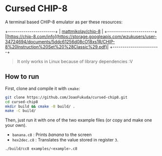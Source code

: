 # Cursed CHIP-8

A terminal based CHIP-8 emulator as per these resources:

+------------------------+
| [mattmikolay/chip-8](https://github.com/mattmikolay/chip-8/wiki/Mastering-CHIP%E2%80%908) |
+------------------------+
|[https://chip-8.com/info](https://storage.googleapis.com/wzukusers/user-34724694/documents/5ddc61256d08cO18xs1R/CHIP-8%20Instruction%20Set%20%28Classic%29.pdf)|
+------------------------+

> It only works in Linux because of library dependencies :V

## How to run

First, clone and compile it with `cmake`:

```bash
git clone https://github.com/JoaoFukuda/cursed-chip8.git
cd cursed-chip8
mkdir build && cmake -B build/ .
make -C build/
```

Then, just run it with one of the two example files (or copy and make one your own).

* `banana.c8`
: Prints *banana* to the screen
* `hex2dec.c8`
: Translates the value stored in register `3`.

```bash
./build/cc8 examples/<example>.c8
```

